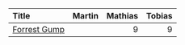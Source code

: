 | Title                                              | Martin | Mathias | Tobias |
|:---------------------------------------------------|-------:|--------:|-------:|
| [Forrest Gump](#2)                                 |        |       9 |      9 |
